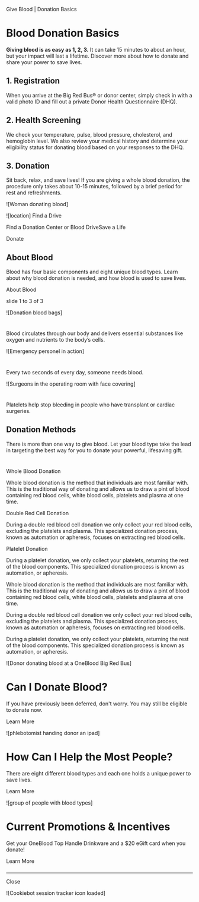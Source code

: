 Give Blood | Donation Basics 

# Blood Donation Basics

**Giving blood is as easy as 1, 2, 3.** It can take 15 minutes to about an hour, but your impact will last a lifetime. Discover more about how to donate and share your power to save lives.

## 1\. Registration

When you arrive at the Big Red Bus® or donor center, simply check in with a valid photo ID and fill out a private Donor Health Questionnaire (DHQ).

 

## 2\. Health Screening

We check your temperature, pulse, blood pressure, cholesterol, and hemoglobin level. We also review your medical history and determine your eligibility status for donating blood based on your responses to the DHQ.

 

## 3\. Donation

Sit back, relax, and save lives! If you are giving a whole blood donation, the procedure only takes about 10-15 minutes, followed by a brief period for rest and refreshments.  

![Woman donating blood]

 ![location]  Find a Drive

Find a Donation Center or Blood DriveSave a Life

Donate

## About Blood

Blood has four basic components and eight unique blood types. Learn about why blood donation is needed, and how blood is used to save lives.

 About Blood

slide 1 to 3 of 3

![Donation blood bags]

# 

Blood circulates through our body and delivers essential substances like oxygen and nutrients to the body’s cells.

![Emergency personel in action]

# 

Every two seconds of every day, someone needs blood.

![Surgeons in the operating room with face covering]

# 

Platelets help stop bleeding in people who have transplant or cardiac surgeries.

  

## Donation Methods

There is more than one way to give blood. Let your blood type take the lead in targeting the best way for you to donate your powerful, lifesaving gift.

# 

 Whole Blood Donation

Whole blood donation is the method that individuals are most familiar with. This is the traditional way of donating and allows us to draw a pint of blood containing red blood cells, white blood cells, platelets and plasma at one time.

 Double Red Cell Donation

During a double red blood cell donation we only collect your red blood cells, excluding the platelets and plasma. This specialized donation process, known as automation or apheresis, focuses on extracting red blood cells.

 Platelet Donation

During a platelet donation, we only collect your platelets, returning the rest of the blood components. This specialized donation process is known as automation, or apheresis.

 

Whole blood donation is the method that individuals are most familiar with. This is the traditional way of donating and allows us to draw a pint of blood containing red blood cells, white blood cells, platelets and plasma at one time.

During a double red blood cell donation we only collect your red blood cells, excluding the platelets and plasma. This specialized donation process, known as automation or apheresis, focuses on extracting red blood cells.

During a platelet donation, we only collect your platelets, returning the rest of the blood components. This specialized donation process is known as automation, or apheresis.

![Donor donating blood at a OneBlood Big Red Bus]

# Can I Donate Blood?

If you have previously been deferred, don't worry. You may still be eligible to donate now.

Learn More

![phlebotomist handing donor an ipad]

# How Can I Help the Most People?

There are eight different blood types and each one holds a unique power to save lives.

Learn More

![group of people with blood types]

# Current Promotions & Incentives

Get your OneBlood Top Handle Drinkware and a $20 eGift card when you donate!

Learn More

   

##### 

* * *

 Close 

![Cookiebot session tracker icon loaded]